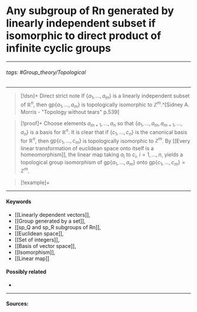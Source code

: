 # Any subgroup of Rn generated by linearly independent subset if isomorphic to direct product of infinite cyclic groups
***
###### tags: #Group_theory/Topological 
***
>[!dsn]+ Direct strict note
>If $\{a_{1},\dots,a_{m}\}$ is a linearly independent subset of $\mathbb{R}^{n}$, then $\text{gp}\{a_{1},\dots,a_{m}\}$ is topologically isomorphic to $\mathbb{Z}^{m}$.^[Sidney A. Morris - "Topology without tears" p.539]

>[!proof]+
>Choose elements $a_{m+1},\dots,a_{n}$ so that $\{a_{1},\dots,a_{m},a_{m+1},\dots,a_{n}\}$ is a basis for $\mathbb{R}^{n}$. It is clear that if $\{c_{1},\dots,c_{n}\}$ is the canonical basis for $\mathbb{R}^{n}$, then $\text{gp}\{c_{1},\dots,c_{m}\}$ is topologically isomorphic to $\mathbb{Z}^{m}$. By [[Every linear transformation of euclidean space onto itself is a homeomorphism]], the linear map taking $a_{i}$ to $c_{i}$, $i=1,\dots,n$, yields a topological group isomorphism of $\text{gp}\{a_{1},\dots,a_{m}\}$ onto $\text{gp}\{c_{1},\dots,c_{m}\}=\mathbb{Z}^{m}$.

>[!example]+ 
>
***
#### Keywords
- [[Linearly dependent vectors]],
- [[Group generated by a set]],
- [[sp_Q and sp_R subgroups of Rn]],
- [[Euclidean space]],
- [[Set of integers]],
- [[Basis of vector space]],
- [[Isomorphism]],
- [[Linear map]]
#### Possibly related
- 
***
#### Sources: